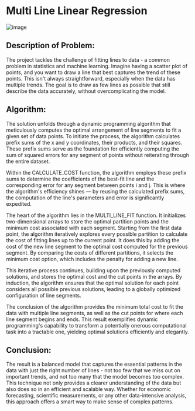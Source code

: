 # Multi Line Linear Regression

![image](https://github.com/atharvagasheTAMU/MultiLineLinearRegression/assets/146036006/35c64381-93d8-4044-8592-e5b271c52ca0)

## Description of Problem:
The project tackles the challenge of fitting lines to data - a common problem in statistics and machine learning. Imagine having a scatter plot of points, and you want to draw a line that best captures the trend of these points. This isn't always straightforward, especially when the data has multiple trends. The goal is to draw as few lines as possible that still describe the data accurately, without overcomplicating the model.

## Algorithm:
The solution unfolds through a dynamic programming algorithm that meticulously computes the optimal arrangement of line segments to fit a given set of data points. To initiate the process, the algorithm calculates prefix sums of the x and y coordinates, their products, and their squares. These prefix sums serve as the foundation for efficiently computing the sum of squared errors for any segment of points without reiterating through the entire dataset.

Within the CALCULATE_COST function, the algorithm employs these prefix sums to determine the coefficients of the best-fit line and the corresponding error for any segment between points i and j. This is where the algorithm's efficiency shines — by reusing the calculated prefix sums, the computation of the line's parameters and error is significantly expedited.

The heart of the algorithm lies in the MULTI_LINE_FIT function. It initializes two-dimensional arrays to store the optimal partition points and the minimum cost associated with each segment. Starting from the first data point, the algorithm iteratively explores every possible partition to calculate the cost of fitting lines up to the current point. It does this by adding the cost of the new line segment to the optimal cost computed for the previous segment. By comparing the costs of different partitions, it selects the minimum cost option, which includes the penalty for adding a new line.

This iterative process continues, building upon the previously computed solutions, and stores the optimal cost and the cut points in the arrays. By induction, the algorithm ensures that the optimal solution for each point considers all possible previous solutions, leading to a globally optimized configuration of line segments.

The conclusion of the algorithm provides the minimum total cost to fit the data with multiple line segments, as well as the cut points for where each line segment begins and ends. This result exemplifies dynamic programming's capability to transform a potentially onerous computational task into a tractable one, yielding optimal solutions efficiently and elegantly.

## Conclusion:
The result is a balanced model that captures the essential patterns in the data with just the right number of lines - not too few that we miss out on important trends, and not too many that the model becomes too complex. This technique not only provides a clearer understanding of the data but also does so in an efficient and scalable way. Whether for economic forecasting, scientific measurements, or any other data-intensive analysis, this approach offers a smart way to make sense of complex patterns.






